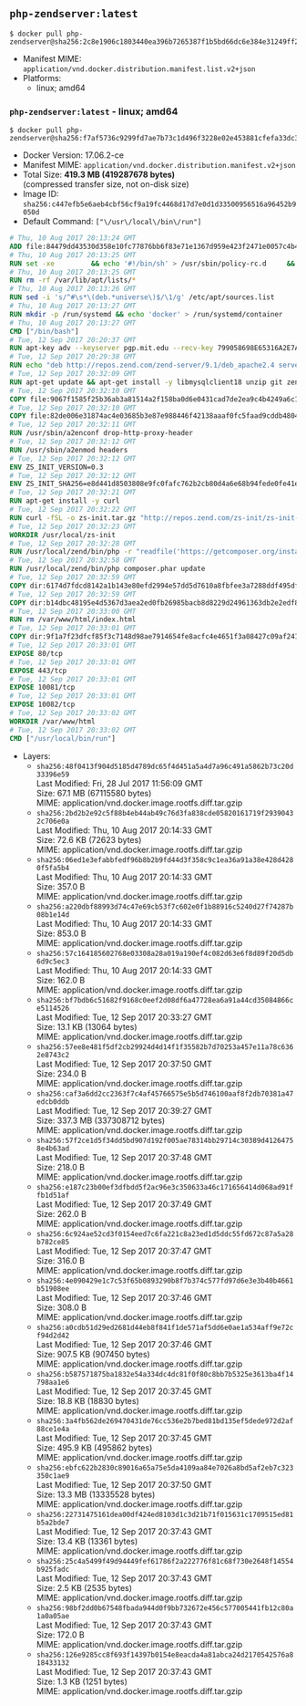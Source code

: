 ## `php-zendserver:latest`

```console
$ docker pull php-zendserver@sha256:2c8e1906c1803440ea396b7265387f1b5bd66dc6e384e31249ff2e9b97c85d7c
```

-	Manifest MIME: `application/vnd.docker.distribution.manifest.list.v2+json`
-	Platforms:
	-	linux; amd64

### `php-zendserver:latest` - linux; amd64

```console
$ docker pull php-zendserver@sha256:f7af5736c9299fd7ae7b73c1d496f3228e02e453881cfefa33dc3bc99f664808
```

-	Docker Version: 17.06.2-ce
-	Manifest MIME: `application/vnd.docker.distribution.manifest.v2+json`
-	Total Size: **419.3 MB (419287678 bytes)**  
	(compressed transfer size, not on-disk size)
-	Image ID: `sha256:c447efb5e6aeb4cbf56cf9a19fc4468d17d7e0d1d33500956516a96452b9050d`
-	Default Command: `["\/usr\/local\/bin\/run"]`

```dockerfile
# Thu, 10 Aug 2017 20:13:24 GMT
ADD file:84479dd43530d358e10fc77876bb6f83e71e1367d959e423f2471e0057c4b424 in / 
# Thu, 10 Aug 2017 20:13:25 GMT
RUN set -xe 		&& echo '#!/bin/sh' > /usr/sbin/policy-rc.d 	&& echo 'exit 101' >> /usr/sbin/policy-rc.d 	&& chmod +x /usr/sbin/policy-rc.d 		&& dpkg-divert --local --rename --add /sbin/initctl 	&& cp -a /usr/sbin/policy-rc.d /sbin/initctl 	&& sed -i 's/^exit.*/exit 0/' /sbin/initctl 		&& echo 'force-unsafe-io' > /etc/dpkg/dpkg.cfg.d/docker-apt-speedup 		&& echo 'DPkg::Post-Invoke { "rm -f /var/cache/apt/archives/*.deb /var/cache/apt/archives/partial/*.deb /var/cache/apt/*.bin || true"; };' > /etc/apt/apt.conf.d/docker-clean 	&& echo 'APT::Update::Post-Invoke { "rm -f /var/cache/apt/archives/*.deb /var/cache/apt/archives/partial/*.deb /var/cache/apt/*.bin || true"; };' >> /etc/apt/apt.conf.d/docker-clean 	&& echo 'Dir::Cache::pkgcache ""; Dir::Cache::srcpkgcache "";' >> /etc/apt/apt.conf.d/docker-clean 		&& echo 'Acquire::Languages "none";' > /etc/apt/apt.conf.d/docker-no-languages 		&& echo 'Acquire::GzipIndexes "true"; Acquire::CompressionTypes::Order:: "gz";' > /etc/apt/apt.conf.d/docker-gzip-indexes 		&& echo 'Apt::AutoRemove::SuggestsImportant "false";' > /etc/apt/apt.conf.d/docker-autoremove-suggests
# Thu, 10 Aug 2017 20:13:25 GMT
RUN rm -rf /var/lib/apt/lists/*
# Thu, 10 Aug 2017 20:13:26 GMT
RUN sed -i 's/^#\s*\(deb.*universe\)$/\1/g' /etc/apt/sources.list
# Thu, 10 Aug 2017 20:13:27 GMT
RUN mkdir -p /run/systemd && echo 'docker' > /run/systemd/container
# Thu, 10 Aug 2017 20:13:27 GMT
CMD ["/bin/bash"]
# Tue, 12 Sep 2017 20:20:37 GMT
RUN apt-key adv --keyserver pgp.mit.edu --recv-key 799058698E65316A2E7A4FF42EAE1437F7D2C623
# Tue, 12 Sep 2017 20:29:38 GMT
RUN echo "deb http://repos.zend.com/zend-server/9.1/deb_apache2.4 server non-free" >> /etc/apt/sources.list.d/zend-server.list
# Tue, 12 Sep 2017 20:32:09 GMT
RUN apt-get update && apt-get install -y libmysqlclient18 unzip git zend-server-php-7.1=9.1.1+b119 && /usr/local/zend/bin/zendctl.sh stop
# Tue, 12 Sep 2017 20:32:10 GMT
COPY file:9067f1585f25b36ab3a81514a2f158ba0d6e0431cad7de2ea9c4b4249a6c134f in /etc/ 
# Tue, 12 Sep 2017 20:32:10 GMT
COPY file:82de006e31874ac4e03685b3e87e988446f42138aaaf0fc5faad9cddb48040ba in /etc/apache2/conf-available 
# Tue, 12 Sep 2017 20:32:11 GMT
RUN /usr/sbin/a2enconf drop-http-proxy-header
# Tue, 12 Sep 2017 20:32:12 GMT
RUN /usr/sbin/a2enmod headers
# Tue, 12 Sep 2017 20:32:12 GMT
ENV ZS_INIT_VERSION=0.3
# Tue, 12 Sep 2017 20:32:12 GMT
ENV ZS_INIT_SHA256=e8d441d8503808e9fc0fafc762b2cb80d4a6e68b94fede0fe41efdeac10800cb
# Tue, 12 Sep 2017 20:32:21 GMT
RUN apt-get install -y curl
# Tue, 12 Sep 2017 20:32:22 GMT
RUN curl -fSL -o zs-init.tar.gz "http://repos.zend.com/zs-init/zs-init-docker-${ZS_INIT_VERSION}.tar.gz"     && echo "${ZS_INIT_SHA256} *zs-init.tar.gz" | sha256sum -c -     && mkdir /usr/local/zs-init     && tar xzf zs-init.tar.gz --strip-components=1 -C /usr/local/zs-init     && rm zs-init.tar.gz
# Tue, 12 Sep 2017 20:32:23 GMT
WORKDIR /usr/local/zs-init
# Tue, 12 Sep 2017 20:32:28 GMT
RUN /usr/local/zend/bin/php -r "readfile('https://getcomposer.org/installer');" | /usr/local/zend/bin/php
# Tue, 12 Sep 2017 20:32:58 GMT
RUN /usr/local/zend/bin/php composer.phar update
# Tue, 12 Sep 2017 20:32:59 GMT
COPY dir:6174d7fdcd8142a1b143e80efd2994e57dd5d7610a8fbfee3a7288ddf495dfdf in /usr/local/bin 
# Tue, 12 Sep 2017 20:32:59 GMT
COPY dir:b14dbc48195e4d5367d3aea2ed0fb26985bacb8d8229d24961363db2e2edf8f0 in /usr/local/zend/var/plugins/ 
# Tue, 12 Sep 2017 20:33:00 GMT
RUN rm /var/www/html/index.html
# Tue, 12 Sep 2017 20:33:01 GMT
COPY dir:9f1a7f23dfcf85f3c7148d98ae7914654fe8acfc4e4651f3a08427c09af24198 in /var/www/html 
# Tue, 12 Sep 2017 20:33:01 GMT
EXPOSE 80/tcp
# Tue, 12 Sep 2017 20:33:01 GMT
EXPOSE 443/tcp
# Tue, 12 Sep 2017 20:33:01 GMT
EXPOSE 10081/tcp
# Tue, 12 Sep 2017 20:33:01 GMT
EXPOSE 10082/tcp
# Tue, 12 Sep 2017 20:33:02 GMT
WORKDIR /var/www/html
# Tue, 12 Sep 2017 20:33:02 GMT
CMD ["/usr/local/bin/run"]
```

-	Layers:
	-	`sha256:48f0413f904d5185d4789dc65f4d451a5a4d7a96c491a5862b73c20d33396e59`  
		Last Modified: Fri, 28 Jul 2017 11:56:09 GMT  
		Size: 67.1 MB (67115580 bytes)  
		MIME: application/vnd.docker.image.rootfs.diff.tar.gzip
	-	`sha256:2bd2b2e92c5f88b4eb44ab49c76d3fa838cde05820161719f29390432c706e0a`  
		Last Modified: Thu, 10 Aug 2017 20:14:33 GMT  
		Size: 72.6 KB (72623 bytes)  
		MIME: application/vnd.docker.image.rootfs.diff.tar.gzip
	-	`sha256:06ed1e3efabbfedf96b8b2b9fd44d3f358c9c1ea36a91a38e428d4280f5fa5b4`  
		Last Modified: Thu, 10 Aug 2017 20:14:33 GMT  
		Size: 357.0 B  
		MIME: application/vnd.docker.image.rootfs.diff.tar.gzip
	-	`sha256:a220dbf88993d74c47e69cb53f7c602e0f1b88916c5240d27f74287b08b1e14d`  
		Last Modified: Thu, 10 Aug 2017 20:14:33 GMT  
		Size: 853.0 B  
		MIME: application/vnd.docker.image.rootfs.diff.tar.gzip
	-	`sha256:57c164185602768e03308a28a019a190ef4c082d63e6f8d89f20d5db6d9c5ec3`  
		Last Modified: Thu, 10 Aug 2017 20:14:33 GMT  
		Size: 162.0 B  
		MIME: application/vnd.docker.image.rootfs.diff.tar.gzip
	-	`sha256:bf7bdb6c51682f9168c0eef2d08df6a47728ea6a91a44cd35084866ce5114526`  
		Last Modified: Tue, 12 Sep 2017 20:33:27 GMT  
		Size: 13.1 KB (13064 bytes)  
		MIME: application/vnd.docker.image.rootfs.diff.tar.gzip
	-	`sha256:57ee8e481f5df2cb29924d4d14f1f35582b7d70253a457e11a78c6362e8743c2`  
		Last Modified: Tue, 12 Sep 2017 20:37:50 GMT  
		Size: 234.0 B  
		MIME: application/vnd.docker.image.rootfs.diff.tar.gzip
	-	`sha256:caf3a6dd2cc2363f7c4af45766575e5b5d746100aaf8f2db70381a47edcb0ddb`  
		Last Modified: Tue, 12 Sep 2017 20:39:27 GMT  
		Size: 337.3 MB (337308712 bytes)  
		MIME: application/vnd.docker.image.rootfs.diff.tar.gzip
	-	`sha256:57f2ce1d5f34dd5bd907d192f005ae78314bb29714c30389d41264758e4b63ad`  
		Last Modified: Tue, 12 Sep 2017 20:37:48 GMT  
		Size: 218.0 B  
		MIME: application/vnd.docker.image.rootfs.diff.tar.gzip
	-	`sha256:e187c23b00ef3dfbdd5f2ac96e3c350633a46c171656414d068ad91ffb1d51af`  
		Last Modified: Tue, 12 Sep 2017 20:37:49 GMT  
		Size: 262.0 B  
		MIME: application/vnd.docker.image.rootfs.diff.tar.gzip
	-	`sha256:6c924ae52cd3f0154eed7c6fa221c8a23ed1d5ddc55fd672c87a5a28b782ce85`  
		Last Modified: Tue, 12 Sep 2017 20:37:47 GMT  
		Size: 316.0 B  
		MIME: application/vnd.docker.image.rootfs.diff.tar.gzip
	-	`sha256:4e090429e1c7c53f65b0893290b8f7b374c577fd97d6e3e3b40b4661b51908ee`  
		Last Modified: Tue, 12 Sep 2017 20:37:46 GMT  
		Size: 308.0 B  
		MIME: application/vnd.docker.image.rootfs.diff.tar.gzip
	-	`sha256:a0cdb51d29ed2681d44eb8f841f1de571af5dd6e0ae1a534aff9e72cf94d2d42`  
		Last Modified: Tue, 12 Sep 2017 20:37:46 GMT  
		Size: 907.5 KB (907450 bytes)  
		MIME: application/vnd.docker.image.rootfs.diff.tar.gzip
	-	`sha256:b587571875ba1832e54a334dc4dc81f0f80c8bb7b5325e3613ba4f14798aa1e6`  
		Last Modified: Tue, 12 Sep 2017 20:37:45 GMT  
		Size: 18.8 KB (18830 bytes)  
		MIME: application/vnd.docker.image.rootfs.diff.tar.gzip
	-	`sha256:3a4fb562de269470431de76cc536e2b7bed81bd135ef5dede972d2af88ce1e4a`  
		Last Modified: Tue, 12 Sep 2017 20:37:45 GMT  
		Size: 495.9 KB (495862 bytes)  
		MIME: application/vnd.docker.image.rootfs.diff.tar.gzip
	-	`sha256:ebfc622b2830c89016a65a75e5da4109aa84e7026a8bd5af2eb7c323350c1ae9`  
		Last Modified: Tue, 12 Sep 2017 20:37:50 GMT  
		Size: 13.3 MB (13335528 bytes)  
		MIME: application/vnd.docker.image.rootfs.diff.tar.gzip
	-	`sha256:22731475161dea00df424ed8103d1c3d21b71f015631c1709515ed81b5a2bde7`  
		Last Modified: Tue, 12 Sep 2017 20:37:43 GMT  
		Size: 13.4 KB (13361 bytes)  
		MIME: application/vnd.docker.image.rootfs.diff.tar.gzip
	-	`sha256:25c4a5499f49d94449fef61786f2a222776f81c68f730e2648f14554b925fadc`  
		Last Modified: Tue, 12 Sep 2017 20:37:43 GMT  
		Size: 2.5 KB (2535 bytes)  
		MIME: application/vnd.docker.image.rootfs.diff.tar.gzip
	-	`sha256:98bf2dd0b67548fbada944d0f9bb732672e456c577005441fb12c80a1a0a05ae`  
		Last Modified: Tue, 12 Sep 2017 20:37:43 GMT  
		Size: 172.0 B  
		MIME: application/vnd.docker.image.rootfs.diff.tar.gzip
	-	`sha256:126e9285cc8f693f14397b0154e8eacda4a81abca24d2170542576a818433132`  
		Last Modified: Tue, 12 Sep 2017 20:37:43 GMT  
		Size: 1.3 KB (1251 bytes)  
		MIME: application/vnd.docker.image.rootfs.diff.tar.gzip
